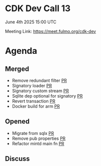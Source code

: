 # CDK Dev Call 13
June 4th 2025 15:00 UTC 

Meeting Link: https://meet.fulmo.org/cdk-dev

# Agenda 

## Merged
- Remove redundant filter [PR](https://github.com/cashubtc/cdk/pull/784)
- Signatory loader [PR](https://github.com/cashubtc/cdk/pull/777/files)
- Signatory custom stream [PR](https://github.com/cashubtc/cdk/pull/776)
- Sqlite dep optional for signatory [PR](https://github.com/cashubtc/cdk/pull/775)
- Revert transaction [PR](https://github.com/cashubtc/cdk/pull/774)
- Docker build for arm [PR](https://github.com/cashubtc/cdk/pull/770)

## Opened
- Migrate from sqlx [PR](https://github.com/cashubtc/cdk/pull/783)
- Remove pub properties [PR](https://github.com/cashubtc/cdk/pull/782)
- Refactor mintd main fn [PR](https://github.com/cashubtc/cdk/pull/778)


## Discuss


